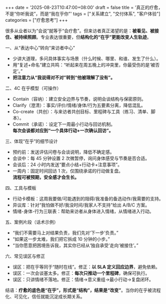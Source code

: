 +++
date = '2025-08-23T10:47:00+08:00'
draft = false
title = '真正的疗愈，不是“你听我说”，而是“我在乎你”'
tags = ["关系建立", "交付体系", "客户体验"]
categories = ["疗愈思考"]
+++

很多从业者以为“会说”就等于“会疗愈”。但来访者真正渴望的是：**被看见、被接住、被持续照顾**。专业表达很重要，但**结构化的“在乎”更能改变人生轨迹**。

一、从“表达中心”转向“来访者中心”
- 少讲大道理，多问具体事实与场景（什么时候、哪里、和谁、发生了什么）。  
- 用“复述+命名”建立共鸣：“听起来在周五晚上的冲突里，你最受伤的是‘被否定’。”  
- **把注意力从“我说得对不对”转到“他被理解了没有”。**

二、4C 在乎模型（可操作）
- Contain（容纳）：建立安全边界与节奏，说明会谈结构与保密原则。  
- Clarify（澄清）：事实/评价/情绪/身体/行为五要素分离，降低混乱。  
- Co-create（共创）：与来访者共创目标、里程碑与工具（练习、清单、脚本）。  
- Commit（承诺）：设定下一周最小行动与回访机制。  
**每次会谈都对应到“一个具体行动+一次确认回访”。**

三、体现“在乎”的细节设计
- 预约前：发送评估问卷与会谈说明，降低不确定感。  
- 会谈中：每 45 分钟设置 2 次微暂停，询问身体感受与节奏是否合适。  
- 会谈后：24 小时内发送“要点小结+行动卡+注意事项”。  
- 一周内：固定时间回访 1 次，仅围绕承诺的行动做复盘。  
**流程可被预期，安全感才会生长。**

四、工具与模板
- 行动卡模板：这周我要做/可能遇到的阻碍/我准备的备选动作/我需要的支持。  
- 异议库：针对“我怕做不好/我没时间/我家人不支持”给出 A/B/C 方案。  
- 情绪-身体-行为三联表：帮助来访者从身体进入情绪，从情绪进入行动。

五、案例片段（话术示例）
- “我们不需要马上对结果负责，我们先对‘下一步’负责。”  
- “如果这一步太难，我们把它拆成 10 分钟的小步。”  
- “当你愿意把困境告诉我，其实你已经从‘独自承受’走向‘被接住’。”

六、常见误区与修正
- 误区：把在乎等同于“随时在线”。修正：**以 SLA 定义回应边界**，避免依赖。  
- 误区：一次会谈塞太多。修正：**每次只推动一个里程碑**，确保可执行。  
- 误区：只讲情绪不落地。修正：情绪→意义重组→最小行动→复盘闭环。

结语：**疗愈的底色是“在乎”，形式是“结构”，结果是“改变”**。当你的在乎被流程化、可见化，信任就能沉淀成长期关系。